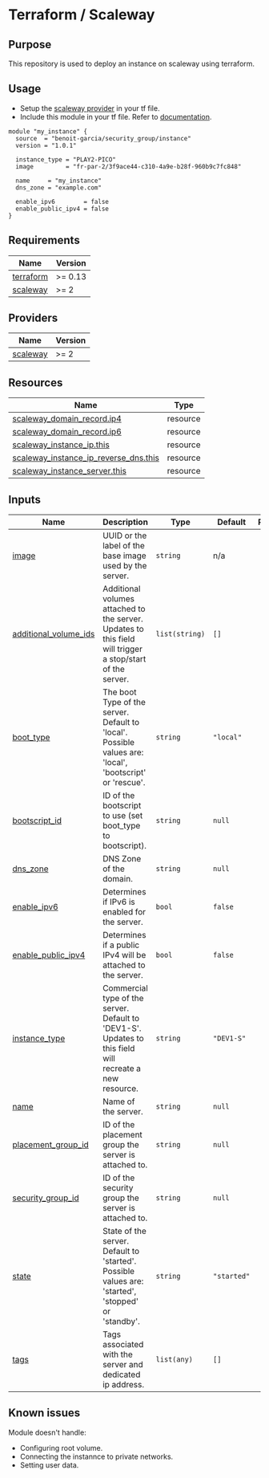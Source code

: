 # Terraform / Scaleway

## Purpose

This repository is used to deploy an instance on scaleway using terraform.

## Usage

- Setup the [scaleway provider](https://www.terraform.io/docs/providers/scaleway/index.html) in your tf file.
- Include this module in your tf file. Refer to [documentation](https://www.terraform.io/docs/modules/sources.html#generic-git-repository).

```hcl
module "my_instance" {
  source  = "benoit-garcia/security_group/instance"
  version = "1.0.1"

  instance_type = "PLAY2-PICO"
  image         = "fr-par-2/3f9ace44-c310-4a9e-b28f-960b9c7fc848"

  name     = "my_instance"
  dns_zone = "example.com"

  enable_ipv6        = false
  enable_public_ipv4 = false
}
```

<!-- prettier-ignore-start -->
<!-- markdownlint-disable -->
<!-- BEGIN_TF_DOCS -->
## Requirements

| Name | Version |
|------|---------|
| <a name="requirement_terraform"></a> [terraform](#requirement_terraform) | >= 0.13 |
| <a name="requirement_scaleway"></a> [scaleway](#requirement_scaleway) | >= 2 |

## Providers

| Name | Version |
|------|---------|
| <a name="provider_scaleway"></a> [scaleway](#provider_scaleway) | >= 2 |

## Resources

| Name | Type |
|------|------|
| [scaleway_domain_record.ip4](https://registry.terraform.io/providers/scaleway/scaleway/latest/docs/resources/domain_record) | resource |
| [scaleway_domain_record.ip6](https://registry.terraform.io/providers/scaleway/scaleway/latest/docs/resources/domain_record) | resource |
| [scaleway_instance_ip.this](https://registry.terraform.io/providers/scaleway/scaleway/latest/docs/resources/instance_ip) | resource |
| [scaleway_instance_ip_reverse_dns.this](https://registry.terraform.io/providers/scaleway/scaleway/latest/docs/resources/instance_ip_reverse_dns) | resource |
| [scaleway_instance_server.this](https://registry.terraform.io/providers/scaleway/scaleway/latest/docs/resources/instance_server) | resource |

## Inputs

| Name | Description | Type | Default | Required |
|------|-------------|------|---------|:--------:|
| <a name="input_image"></a> [image](#input_image) | UUID or the label of the base image used by the server. | `string` | n/a | yes |
| <a name="input_additional_volume_ids"></a> [additional_volume_ids](#input_additional_volume_ids) | Additional volumes attached to the server. Updates to this field will trigger a stop/start of the server. | `list(string)` | `[]` | no |
| <a name="input_boot_type"></a> [boot_type](#input_boot_type) | The boot Type of the server. Default to 'local'. Possible values are: 'local', 'bootscript' or 'rescue'. | `string` | `"local"` | no |
| <a name="input_bootscript_id"></a> [bootscript_id](#input_bootscript_id) | ID of the bootscript to use (set boot_type to bootscript). | `string` | `null` | no |
| <a name="input_dns_zone"></a> [dns_zone](#input_dns_zone) | DNS Zone of the domain. | `string` | `null` | no |
| <a name="input_enable_ipv6"></a> [enable_ipv6](#input_enable_ipv6) | Determines if IPv6 is enabled for the server. | `bool` | `false` | no |
| <a name="input_enable_public_ipv4"></a> [enable_public_ipv4](#input_enable_public_ipv4) | Determines if a public IPv4 will be attached to the server. | `bool` | `false` | no |
| <a name="input_instance_type"></a> [instance_type](#input_instance_type) | Commercial type of the server. Default to 'DEV1-S'. Updates to this field will recreate a new resource. | `string` | `"DEV1-S"` | no |
| <a name="input_name"></a> [name](#input_name) | Name of the server. | `string` | `null` | no |
| <a name="input_placement_group_id"></a> [placement_group_id](#input_placement_group_id) | ID of the placement group the server is attached to. | `string` | `null` | no |
| <a name="input_security_group_id"></a> [security_group_id](#input_security_group_id) | ID of the security group the server is attached to. | `string` | `null` | no |
| <a name="input_state"></a> [state](#input_state) | State of the server. Default to 'started'. Possible values are: 'started', 'stopped' or 'standby'. | `string` | `"started"` | no |
| <a name="input_tags"></a> [tags](#input_tags) | Tags associated with the server and dedicated ip address. | `list(any)` | `[]` | no |
<!-- END_TF_DOCS -->

## Known issues

Module doesn't handle:

- Configuring root volume.
- Connecting the instannce to private networks.
- Setting user data.
  